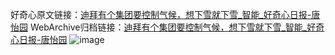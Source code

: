 好奇心原文链接：[迪拜有个集团要控制气候，想下雪就下雪_智能_好奇心日报-唐怡园](https://www.qdaily.com/articles/4747.html)
WebArchive归档链接：[迪拜有个集团要控制气候，想下雪就下雪_智能_好奇心日报-唐怡园](http://web.archive.org/web/20161025070035/http://www.qdaily.com:80/articles/4747.html)
![image](http://ww3.sinaimg.cn/large/007d5XDply1g3w5r2tw3tj30u03554qp)